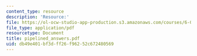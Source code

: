 ```yaml
---
content_type: resource
description: 'Resource:'
file: https://ol-ocw-studio-app-production.s3.amazonaws.com/courses/6-004-computation-structures-spring-2017/db49e401bf3dff26f96252c672480569_pipelined_answers.pdf
file_type: application/pdf
resourcetype: Document
title: pipelined_answers.pdf
uid: db49e401-bf3d-ff26-f962-52c672480569
---
```

